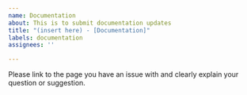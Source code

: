 ```yaml
---
name: Documentation
about: This is to submit documentation updates
title: "(insert here) - [Documentation]"
labels: documentation
assignees: ''

---
```


Please link to the page you have an issue with and clearly explain your question or suggestion.
